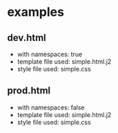 # examples

## dev.html

* with namespaces: true
* template file used: simple.html.j2
* style file used: simple.css

## prod.html

* with namespaces: false
* template file used: simple.html.j2
* style file used: simple.css
